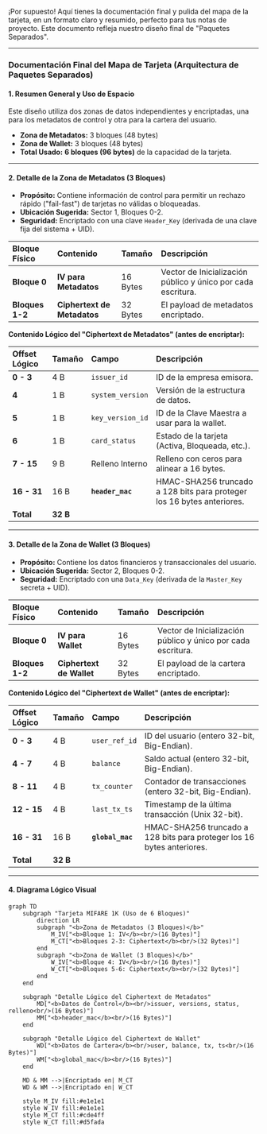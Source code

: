 ¡Por supuesto! Aquí tienes la documentación final y pulida del mapa de la tarjeta, en un formato claro y resumido, perfecto para tus notas de proyecto. Este documento refleja nuestro diseño final de "Paquetes Separados".

---

### Documentación Final del Mapa de Tarjeta (Arquitectura de Paquetes Separados)

#### 1. Resumen General y Uso de Espacio

Este diseño utiliza dos zonas de datos independientes y encriptadas, una para los metadatos de control y otra para la cartera del usuario.

*   **Zona de Metadatos:** 3 bloques (48 bytes)
*   **Zona de Wallet:** 3 bloques (48 bytes)
*   **Total Usado:** **6 bloques (96 bytes)** de la capacidad de la tarjeta.

---

#### 2. Detalle de la Zona de Metadatos (3 Bloques)

*   **Propósito:** Contiene información de control para permitir un rechazo rápido ("fail-fast") de tarjetas no válidas o bloqueadas.
*   **Ubicación Sugerida:** Sector 1, Bloques 0-2.
*   **Seguridad:** Encriptado con una clave `Header_Key` (derivada de una clave fija del sistema + UID).

| Bloque Físico | Contenido | Tamaño | Descripción |
| :--- | :--- | :--- | :--- |
| **Bloque 0** | **IV para Metadatos** | 16 Bytes | Vector de Inicialización público y único por cada escritura. |
| **Bloques 1-2** | **Ciphertext de Metadatos** | 32 Bytes | El payload de metadatos encriptado. |

**Contenido Lógico del "Ciphertext de Metadatos" (antes de encriptar):**

| Offset Lógico | Tamaño | Campo | Descripción |
| :--- | :--- | :--- | :--- |
| **0 - 3** | 4 B | `issuer_id` | ID de la empresa emisora. |
| **4** | 1 B | `system_version` | Versión de la estructura de datos. |
| **5** | 1 B | `key_version_id` | ID de la Clave Maestra a usar para la wallet. |
| **6** | 1 B | `card_status` | Estado de la tarjeta (Activa, Bloqueada, etc.). |
| **7 - 15** | 9 B | Relleno Interno | Relleno con ceros para alinear a 16 bytes. |
| **16 - 31** | 16 B | **`header_mac`** | HMAC-SHA256 truncado a 128 bits para proteger los 16 bytes anteriores. |
| **Total** | **32 B** | | |

---

#### 3. Detalle de la Zona de Wallet (3 Bloques)

*   **Propósito:** Contiene los datos financieros y transaccionales del usuario.
*   **Ubicación Sugerida:** Sector 2, Bloques 0-2.
*   **Seguridad:** Encriptado con una `Data_Key` (derivada de la `Master_Key` secreta + UID).

| Bloque Físico | Contenido | Tamaño | Descripción |
| :--- | :--- | :--- | :--- |
| **Bloque 0** | **IV para Wallet** | 16 Bytes | Vector de Inicialización público y único por cada escritura. |
| **Bloques 1-2** | **Ciphertext de Wallet** | 32 Bytes | El payload de la cartera encriptado. |

**Contenido Lógico del "Ciphertext de Wallet" (antes de encriptar):**

| Offset Lógico | Tamaño | Campo | Descripción |
| :--- | :--- | :--- | :--- |
| **0 - 3** | 4 B | `user_ref_id` | ID del usuario (entero 32-bit, Big-Endian). |
| **4 - 7** | 4 B | `balance` | Saldo actual (entero 32-bit, Big-Endian). |
| **8 - 11** | 4 B | `tx_counter` | Contador de transacciones (entero 32-bit, Big-Endian). |
| **12 - 15** | 4 B | `last_tx_ts` | Timestamp de la última transacción (Unix 32-bit). |
| **16 - 31** | 16 B | **`global_mac`** | HMAC-SHA256 truncado a 128 bits para proteger los 16 bytes anteriores. |
| **Total** | **32 B** | | |

---

#### 4. Diagrama Lógico Visual

```mermaid
graph TD
    subgraph "Tarjeta MIFARE 1K (Uso de 6 Bloques)"
        direction LR
        subgraph "<b>Zona de Metadatos (3 Bloques)</b>"
            M_IV["<b>Bloque 1: IV</b><br/>(16 Bytes)"]
            M_CT["<b>Bloques 2-3: Ciphertext</b><br/>(32 Bytes)"]
        end
        subgraph "<b>Zona de Wallet (3 Bloques)</b>"
            W_IV["<b>Bloque 4: IV</b><br/>(16 Bytes)"]
            W_CT["<b>Bloques 5-6: Ciphertext</b><br/>(32 Bytes)"]
        end
    end

    subgraph "Detalle Lógico del Ciphertext de Metadatos"
        MD["<b>Datos de Control</b><br/>issuer, versions, status, relleno<br/>(16 Bytes)"]
        MM["<b>header_mac</b><br/>(16 Bytes)"]
    end
    
    subgraph "Detalle Lógico del Ciphertext de Wallet"
        WD["<b>Datos de Cartera</b><br/>user, balance, tx, ts<br/>(16 Bytes)"]
        WM["<b>global_mac</b><br/>(16 Bytes)"]
    end

    MD & MM -->|Encriptado en| M_CT
    WD & WM -->|Encriptado en| W_CT

    style M_IV fill:#e1e1e1
    style W_IV fill:#e1e1e1
    style M_CT fill:#cde4ff
    style W_CT fill:#d5fada
```